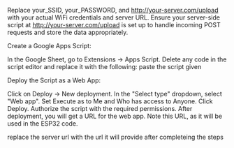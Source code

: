 Replace your_SSID, your_PASSWORD, and http://your-server.com/upload with your actual WiFi credentials and server URL.
Ensure your server-side script at http://your-server.com/upload is set up to handle incoming POST requests and store the data appropriately.



Create a Google Apps Script:

In the Google Sheet, go to Extensions -> Apps Script.
Delete any code in the script editor and replace it with the following:
paste the script given 

Deploy the Script as a Web App:

Click on Deploy -> New deployment.
In the "Select type" dropdown, select "Web app".
Set Execute as to Me and Who has access to Anyone.
Click Deploy.
Authorize the script with the required permissions.
After deployment, you will get a URL for the web app. Note this URL, as it will be used in the ESP32 code.


replace the server url with the url it will provide after completeing the steps 
